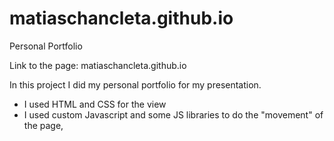 # matiaschancleta.github.io
Personal Portfolio

Link to the page:
matiaschancleta.github.io

In this project I did my personal portfolio for my presentation.

- I used HTML and CSS for the view
- I used  custom Javascript and some JS libraries to do the "movement" of the page,

